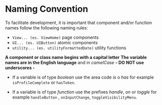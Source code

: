<!-- @format -->

# Naming Convention

To facilitate development, it is important that component and/or function names follow the following naming rules:

- `View... (es. ViewHome)` page components
- `UI... (es. UIButton)` atomic components
- `utility... (es. utilityFormattedDate)` utility functions

**A component or class name begins with a capital letter**
**The variable names are in the English language** and in _camelCase_ **- DO NOT use underscores -**

- If a variable is of type _boolean_ use the area code _is_ o _has_ for example `isProfileComplete` or `hasToken`.

- If a variable is of type _function_ use the prefixes _handle_, _on_ or _toggle_ for example `handleButton` , `onInputChange`, `toggleVisibilityMenu`.
